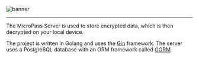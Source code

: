 ![banner](https://github.com/MedzikUser/micropass-brand/blob/main/logos/banner.png)

---

The MicroPass Server is used to store encrypted data, which is then decrypted on your local device.

The project is written in Golang and uses the [Gin](https://github.com/gin-gonic/gin) framework.
The server uses a PostgreSQL database with an ORM framework called [GORM](https://github.com/go-gorm/gorm).
